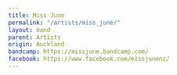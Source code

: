 ```yaml
---
title: Miss June
permalink: "/artists/miss_june/"
layout: band
parent: Artists
origin: Auckland
bandcamp: https://missjune.bandcamp.com/
facebook: https://www.facebook.com/missjunenz/
---
```



